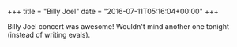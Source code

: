 +++
title = "Billy Joel"
date = "2016-07-11T05:16:04+00:00"
+++

Billy Joel concert was awesome! Wouldn't mind another one tonight (instead of writing evals).
			